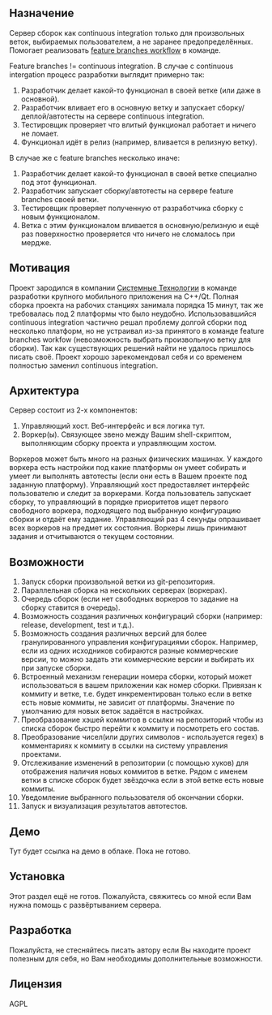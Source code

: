 ## Назначение

Сервер сборок как continuous integration только для произвольных веток, выбираемых пользователем, а не заранее предопределённых. Помогает реализовать [feature branches workflow](https://www.atlassian.com/git/tutorials/comparing-workflows/feature-branch-workflow) в команде. 

Feature branches != continuous integration. В случае с continuous intergation процесс разработки выглядит примерно так:

1. Разработчик делает какой-то функционал в своей ветке (или даже в основной).
2. Разработчик вливает его в основную ветку и запускает сборку/деплой/автотесты на сервере continuous integration.
3. Тестировщик проверяет что влитый функционал работает и ничего не ломает.
4. Функционал идёт в релиз (например, вливается в релизную ветку).

В случае же с feature branches несколько иначе:

1. Разработчик делает какой-то функционал в своей ветке специално под этот функционал.
2. Разработчик запускает сборку/автотесты на сервере feature branches своей ветки.
3. Тестировщик проверяет полученную от разработчика сборку с новым функционалом.
4. Ветка с этим функционалом вливается в основную/релизную и ещё раз поверхностно проверяется что ничего не сломалось при мердже.

## Мотивация

Проект зародился в компании [Системные Технологии](http://www.sys4tec.com/) в команде разработки крупного мобильного приложения на C++/Qt. Полная сборка проекта на рабочих станциях занимала порядка 15 минут, так же требовалась под 2 платформы что было неудобно. Использовавшийся continuous integration частично решал проблему долгой сборки под несколько платформ, но не устраивал из-за принятого в команде feature branches workfow (невозможность выбрать произвольную ветку для сборки). Так как существующих решений найти не удалось пришлось писать своё. Проект хорошо зарекомендовал себя и со временем полностью заменил continuous integration.

## Архитектура

Сервер состоит из 2-х компонентов:

1. Управляющий хост. Веб-интерфейс и вся логика тут.
2. Воркер(ы). Связующее звено между Вашим shell-скриптом, выполняющим сборку проекта и управляющим хостом.

Воркеров может быть много на разных физических машинах. У каждого воркера есть настройки под какие платформы он умеет собирать и умеет ли выполнять автотесты (если они есть в Вашем проекте под заданную платформу). Управляющий хост предоставляет интерфейс пользователю и следит за воркерами. Когда пользователь запускает сборку, то управляющий в порядке приоритетов ищет первого свободного воркера, подходящего под выбранную конфигурацию сборки и отдаёт ему задание. Управляющий раз 4 секунды опрашивает всех воркеров на предмет их состояния. Воркеры лишь принимают задания и отчитываются о текущем состоянии.

## Возможности

1. Запуск сборки произвольной ветки из git-репозитория. 
2. Параллельная сборка на нескольких серверах (воркерах).
3. Очередь сборок (если нет свободных воркеров то задание на сборку ставится в очередь).
4. Возможность создания различных конфигураций сборки (например: release, development, test и т.д.).
5. Возможность создания различных версий для более гранулированного управления конфигурациями сборок. Например, если из одних исходников собираются разные коммерческие версии, то можно задать эти коммерческие версии и выбирать их при запуске сборки.
6. Встроенный механизм генерации номера сборки, который может использоваться в вашем приложении как номер сборки. Привязан к коммиту и ветке, т.е. будет инкрементирован только если в ветке есть новые коммиты, не зависит от платформы. Значение по умолчанию для новых веток задаётся в настройках.
7. Преобразование хэшей коммитов в ссылки на репозиторий чтобы из списка сборок быстро перейти к коммиту и посмотреть его состав. 
8. Преобразование чисел(или других символов - используется regex) в комментариях к коммиту в ссылки на систему управления проектами.
9. Отслеживание изменений в репозитории (с помощью хуков) для отображения наличия новых коммитов в ветке. Рядом с именем ветки в списке сборок будет звёздочка если в этой ветке есть новые коммиты.
10. Уведомление выбранного полььзователя об окончании сборки.
11. Запуск и визуализация результатов автотестов.

## Демо

Тут будет ссылка на демо в облаке. Пока не готово.

## Установка

Этот раздел ещё не готов. Пожалуйста, свяжитесь со мной если Вам нужна помощь с развёртыванием сервера.

## Разработка

Пожалуйста, не стесняйтесь писать автору если Вы находите проект полезным для себя, но Вам необходимы дополнительные возможности.

## Лицензия

AGPL
